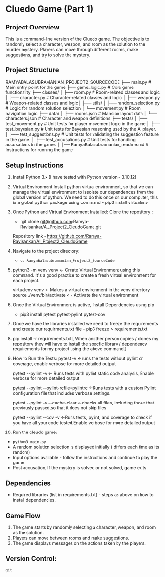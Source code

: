 # Cluedo Game (Part 1)

## Project Overview
This is a command-line version of the Cluedo game. The objective is to randomly select a character, weapon, and room as the solution to the murder mystery. Players can move through different rooms, make suggestions, and try to solve the mystery.

## Project Structure
RAMYABALASUBRAMANIAN_PROJECT2_SOURCECODE
├── main.py                # Main entry point for the game
├── game_logic.py          # Core game functionality
├── classes/
│   ├── room.py            # Room-related classes and logic
│   ├── character.py       # Character-related classes and logic
│   ├── weapon.py          # Weapon-related classes and logic│
├── utils/
│   ├── random_selection.py # Logic for random solution selection
│   └── movement.py        # Room navigation logic
├── data/
│   ├── rooms.json         # Mansion layout data
│   └── characters.json    # Character and weapon definitions
├── tests/
│   ├── test_movement.py   # Unit tests for player movement logic in the game
│   ├── test_bayesian.py   # Unit tests for Bayesian reasoning used by the AI player.
│   ├── test_suggestions.py # Unit tests for validating the suggestion feature in the game.
│   ├── test_accusations.py # Unit tests for handling accusations in the game.
│
│── RamyaBalasubramanian_readme.md  # Instructions for running the game

## Setup Instructions

1. Install Python 3.x (I have tested with Python version - 3.10.12)

2. Virtual Environment
   Install python virtual environment, so that we can manage the virtual environment to issolate our dependences from the global version of python. We need to do this once on our computer, this is a global python package using command - pip3 install virtualenv

4. Once Python and Virtual Environment Installed:
Clone the repository :
   - `git clone git@github.com:Ramya-Ravisankar/AI_Project2_CleudoGame.git

   Repository link - https://github.com/Ramya-Ravisankar/AI_Project2_CleudoGame

5. Navigate to the project directory:
   - `cd RamyaBalasubramanian_Project2_SourceCode`

6. python3 -m venv venv <- Create Virtual Environment using this command.
   It's a good practice to create a fresh virtual environment for each project.

   virtualenv venv <- Makes a virtual environment in the venv directory
   source ./venv/bin/activate < - Activate the virtual environment

6. Once the Virtual Environment is active, Install Dependencies using pip
   - pip3 install pytest pytest-pylint pytest-cov

7. Once we have the libraries installed we need to freeze the requirements and create our
   requirments.txt file - pip3 freeze > requirements.txt

8. pip install -r requirements.txt [ When another person copies / clones my repository they will have to install the specfic library / dependency requirements for my project using the above command.]

9. How to Run the Tests:
   pytest -v <-runs the tests without pylint or coverage, enable verbose for more detailed output

   pytest --pylint -v <- Runs tests with pylint static code analysis, Enable verbose for more detailed output

   pytest --pylint --pylint-rcfile=pylintrc <-Runs tests with a custom Pylint configuration file that includes verbose settings.

   pytest --pylint -v --cache-clear <-checks all files, including those that previously passed,so that it does not skip files

   pytest --pylint --cov -v <-Runs tests, pylint, and coverage to check if you have all your code tested.Enable verbose for more detailed output

10. Run the cleudo game:
   - `python3 main.py`
   - A random solution selection is displayed initially ( differs each time as its random)
   - Input options available - follow the instructions and continue to play the game
   - Post accusation, If the mystery is solved or not solved, game exits

## Dependencies
- Required libraries (list in requirements.txt) - steps as above on how to install dependencies.

## Game Flow
1. The game starts by randomly selecting a character, weapon, and room as the solution.
2. Players can move between rooms and make suggestions.
3. The game displays messages on the actions taken by the players.

## Version Control:
    git